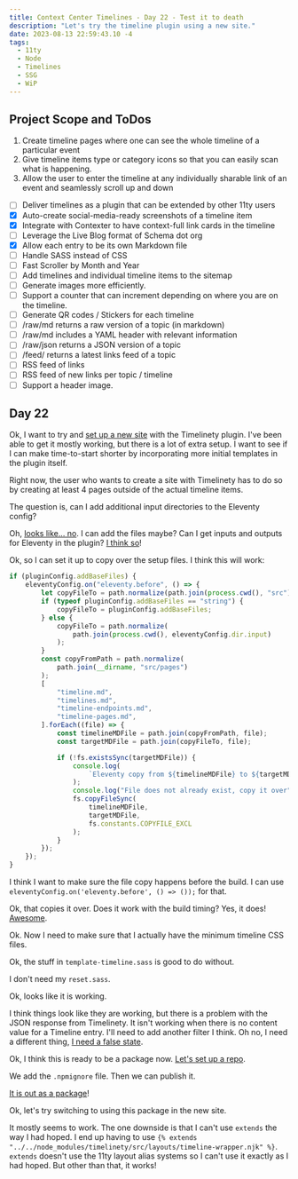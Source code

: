 ```yaml
---
title: Context Center Timelines - Day 22 - Test it to death
description: "Let's try the timeline plugin using a new site."
date: 2023-08-13 22:59:43.10 -4
tags:
  - 11ty
  - Node
  - Timelines
  - SSG
  - WiP
---
```


## Project Scope and ToDos

1. Create timeline pages where one can see the whole timeline of a particular event
2. Give timeline items type or category icons so that you can easily scan what is happening.
3. Allow the user to enter the timeline at any individually sharable link of an event and seamlessly scroll up and down

- [ ] Deliver timelines as a plugin that can be extended by other 11ty users
- [x] Auto-create social-media-ready screenshots of a timeline item
- [x] Integrate with Contexter to have context-full link cards in the timeline
- [ ] Leverage the Live Blog format of Schema dot org
- [x] Allow each entry to be its own Markdown file
- [ ] Handle SASS instead of CSS
- [ ] Fast Scroller by Month and Year
- [ ] Add timelines and individual timeline items to the sitemap
- [ ] Generate images more efficiently.
- [ ] Support a counter that can increment depending on where you are on the timeline.
- [ ] Generate QR codes / Stickers for each timeline
- [ ] /raw/md returns a raw version of a topic (in markdown)
- [ ] /raw/md includes a YAML header with relevant information
- [ ] /raw/json returns a JSON version of a topic
- [ ] /feed/ returns a latest links feed of a topic
- [ ] RSS feed of links
- [ ] RSS feed of new links per topic / timeline
- [ ] Support a header image.

## Day 22

Ok, I want to try and [set up a new site](https://github.com/AramZS/politicians-center) with the Timelinety plugin. I've been able to get it mostly working, but there is a lot of extra setup. I want to see if I can make time-to-start shorter by incorporating more initial templates in the plugin itself.

Right now, the user who wants to create a site with Timelinety has to do so by creating at least 4 pages outside of the actual timeline items.

The question is, can I add additional input directories to the Eleventy config?

Oh, [looks like... no](https://github.com/11ty/eleventy/issues/2353). I can add the files maybe? Can I get inputs and outputs for Eleventy in the plugin? [I think so](https://github.com/11ty/eleventy/discussions/2483)!

Ok, so I can set it up to copy over the setup files. I think this will work:

```js
if (pluginConfig.addBaseFiles) {
	eleventyConfig.on("eleventy.before", () => {
		let copyFileTo = path.normalize(path.join(process.cwd(), "src"));
		if (typeof pluginConfig.addBaseFiles == "string") {
			copyFileTo = pluginConfig.addBaseFiles;
		} else {
			copyFileTo = path.normalize(
				path.join(process.cwd(), eleventyConfig.dir.input)
			);
		}
		const copyFromPath = path.normalize(
			path.join(__dirname, "src/pages")
		);
		[
			"timeline.md",
			"timelines.md",
			"timeline-endpoints.md",
			"timeline-pages.md",
		].forEach((file) => {
			const timelineMDFile = path.join(copyFromPath, file);
			const targetMDFile = path.join(copyFileTo, file);

			if (!fs.existsSync(targetMDFile)) {
				console.log(
					`Eleventy copy from ${timelineMDFile} to ${targetMDFile}`
				);
				console.log("File does not already exist, copy it over");
				fs.copyFileSync(
					timelineMDFile,
					targetMDFile,
					fs.constants.COPYFILE_EXCL
				);
			}
		});
	});
}
```

I think I want to make sure the file copy happens before the build. I can use `eleventyConfig.on('eleventy.before', () => ());` for that.

Ok, that copies it over. Does it work with the build timing? Yes, it does! [Awesome](https://github.com/AramZS/politicians-center/commit/fe6cd0f2b2a15e0c10e91ff006e7b583d71ee361).

Ok. Now I need to make sure that I actually have the minimum timeline CSS files.

Ok, the stuff in `template-timeline.sass` is good to do without.

I don't need my `reset.sass`.

Ok, looks like it is working.

I think things look like they are working, but there is a problem with the JSON response from Timelinety. It isn't working when there is no content value for a Timeline entry. I'll need to add another filter I think. Oh no, I need a different thing, [I need a false state](https://github.com/AramZS/politicians-center/commit/93af4bcd2184e662f59b46e9a7b5bde8e7b6c9c5).

Ok, I think this is ready to be a package now. [Let's set up a repo](https://github.com/AramZS/timelinety).

We add the `.npmignore` file. Then we can publish it.

[It is out as a package](https://www.npmjs.com/package/timelinety)!

Ok, let's try switching to using this package in the new site.

It mostly seems to work. The one downside is that I can't use `extends` the way I had hoped. I end up having to use `{% extends "../../node_modules/timelinety/src/layouts/timeline-wrapper.njk" %}`. `extends` doesn't use the 11ty layout alias systems so I can't use it exactly as I had hoped. But other than that, it works!
